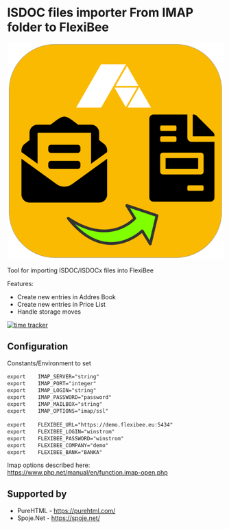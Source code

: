 ISDOC files importer From IMAP folder to FlexiBee
=================================================

![Logo](flexibee-imap-import.svg?raw=true)

Tool for importing ISDOC/ISDOCx files into FlexiBee

Features:

 * Create new entries in Addres Book
 * Create new entries in Price List
 * Handle storage moves



[![time tracker](https://wakatime.com/badge/github/Vitexus/ISDOC-via-IMAP-to-FlexiBee.svg)](https://wakatime.com/badge/github/Vitexus/ISDOC-via-IMAP-to-FlexiBee)


Configuration
-------------

Constants/Environment to set

```shell
export    IMAP_SERVER="string"
export    IMAP_PORT="integer"
export    IMAP_LOGIN="string"
export    IMAP_PASSWORD="password"
export    IMAP_MAILBOX="string"
export    IMAP_OPTIONS="imap/ssl"

export    FLEXIBEE_URL="https://demo.flexibee.eu:5434"
export    FLEXIBEE_LOGIN="winstrom"
export    FLEXIBEE_PASSWORD="winstrom"
export    FLEXIBEE_COMPANY="demo"
export    FLEXIBEE_BANK="BANKA"

```

Imap options described here: https://www.php.net/manual/en/function.imap-open.php


Supported by
------------

 * PureHTML - https://purehtml.com/
 * Spoje.Net - https://spoje.net/

